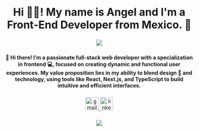 <h1 align="center">Hi 👋🏼! My name is Angel and I'm a Front-End Developer from Mexico. 🌮</h1>

###

<div align="center">
<p align="center">
  <a href="https://skillicons.dev">
    <img src="https://skillicons.dev/icons?i=git,css,figma,html,js,nextjs,postgres,react,tailwind,threejs,ts" />
  </a>
</p>
</div>

###
  <!-- Description -->
  
<div align="center">
<h4 align="center">👋 Hi there! I’m a passionate full-stack web developer with a specialization in frontend 💻, focused on creating dynamic and functional user experiences. My value proposition lies in my ability to blend design 🎨 and technology, using tools like React, Next.js, and TypeScript to build intuitive and efficient interfaces.
</h4>
</div>

###

<div align="center">
  <a href="https://mail.google.com/mail/?view=cm&fs=1&to=angelvazquezoriginal@gmail.com" target="_blank">
    <img src="https://img.shields.io/static/v1?message=Gmail&logo=gmail&label=&color=D14836&logoColor=white&labelColor=&style=flat" height="35" alt="gmail logo"  />
  </a>
  <a href="https://www.linkedin.com/in/angel-vazquez-89a08a25b/" target="_blank">
    <img src="https://img.shields.io/static/v1?message=LinkedIn&logo=linkedin&label=&color=0077B5&logoColor=white&labelColor=&style=flat" height="35" alt="linkedin logo"  />
  </a>
</div>

###


###

<div align="center">
<img id="example-view" src="https://spotify-github-profile.kittinanx.com/api/view?uid=z7kek46vebr94msh4738yxh8s&amp;cover_image=true&amp;theme=compact&amp;show_offline=false&amp;background_color=121212&amp;interchange=false">
</div


###
###
